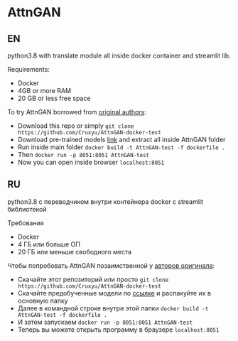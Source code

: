 # AttnGAN

## EN

python3.8 with translate module all inside docker container and streamlit lib.

Requirements:

- Docker
- 4GB or more RAM
- 20 GB or less free space 

To try AttnGAN borrowed from [original authors](https://github.com/taoxugit/AttnGAN):

- Download this repo or simply `git clone https://github.com/Cruxyu/AttnGAN-docker-test`
- Download pre-trained models [link](https://disk.yandex.ru/d/QEZO4mNo2pvTEw?w=1) and extract all inside AttnGAN folder
- Run inside main folder `docker build -t AttnGAN-test -f dockerfile .`
- Then `docker run -p 8051:8051 AttnGAN-test`
- Now you can open inside browser `localhost:8051`

## RU

python3.8 с переводчиком внутри контейнера docker с streamlit библиотекой

Требования

- Docker
- 4 ГБ или больше ОП
- 20 ГБ или меньше свободного места

Чтобы попробовать AttnGAN позаимственной у [авторов оригинала](https://github.com/taoxugit/AttnGAN):

- Скачайте этот репозиторий или просто `git clone https://github.com/Cruxyu/AttnGAN-docker-test`
- Скачайте предобученные модели по [ссылке](https://disk.yandex.ru/d/QEZO4mNo2pvTEw?w=1) и распакуйте их в основную папку
- Далее в командной строке внутри этой папки `docker build -t AttnGAN-test -f dockerfile .` 
- И затем запускаем  `docker run -p 8051:8051 AttnGAN-test`
- Теперь вы можете открыть программу в браузере `localhost:8051`
